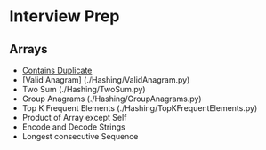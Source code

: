 # Interview Prep

## Arrays

- [Contains Duplicate](./Array/ContainsDuplicate.py)
- [Valid Anagram] (./Hashing/ValidAnagram.py)
- Two Sum (./Hashing/TwoSum.py)
- Group Anagrams (./Hashing/GroupAnagrams.py)
- Top K Frequent Elements (./Hashing/TopKFrequentElements.py)
- Product of Array except Self
- Encode and Decode Strings
- Longest consecutive Sequence